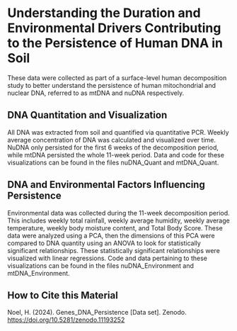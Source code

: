 # Understanding the Duration and Environmental Drivers Contributing to the Persistence of Human DNA in Soil
These data were collected as part of a surface-level human decomposition study to better understand the persistence of human mitochondrial and nuclear DNA, referred to as mtDNA and nuDNA respectively.
## DNA Quantitation and Visualization 
All DNA was extracted from soil and quantified via quantitative PCR. Weekly average concentration of DNA was calculated and visualized over time. NuDNA only persisted for the first 6 weeks of the decomposition period, while mtDNA persisted the whole 11-week period. Data and code for these visualizations can be found in the files nuDNA_Quant and mtDNA_Quant. 
## DNA and Environmental Factors Influencing Persistence
Environmental data was collected during the 11-week decomposition period. This includes weekly total rainfall, weekly average humidity, weekly average temperature, weekly body moisture content, and Total Body Score. These data were analyzed using a PCA, then the dimensions of this PCA were compared to DNA quantity using an ANOVA to look for statistically significant relationships. These statistically significant relationships were visualized with linear regressions. Code and data pertaining to these visualizations can be found in the files nuDNA_Environment and mtDNA_Environment. 
## How to Cite this Material 
Noel, H. (2024). Genes_DNA_Persistence [Data set]. Zenodo. https://doi.org/10.5281/zenodo.11193252
